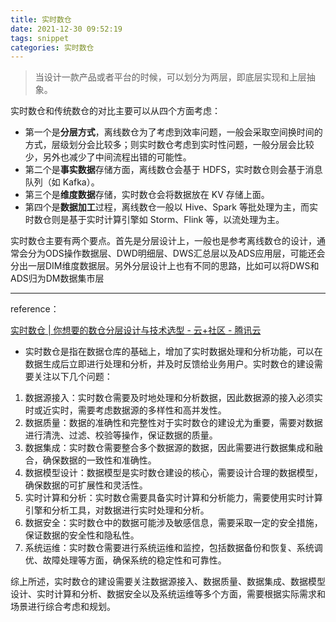 ```yaml
---
title: 实时数仓
date: 2021-12-30 09:52:19
tags: snippet
categories: 实时数仓
---
```


> 当设计一款产品或者平台的时候，可以划分为两层，即底层实现和上层抽象。

实时数仓和传统数仓的对比主要可以从四个方面考虑：

- 第一个是**分层方式**，离线数仓为了考虑到效率问题，一般会采取空间换时间的方式，层级划分会比较多；则实时数仓考虑到实时性问题，一般分层会比较少，另外也减少了中间流程出错的可能性。
- 第二个是**事实数据**存储方面，离线数仓会基于 HDFS，实时数仓则会基于消息队列（如 Kafka）。
- 第三个是**维度数据**存储，实时数仓会将数据放在 KV 存储上面。
- 第四个是**数据加工**过程，离线数仓一般以 Hive、Spark 等批处理为主，而实时数仓则是基于实时计算引擎如 Storm、Flink 等，以流处理为主。

实时数仓主要有两个要点。首先是分层设计上，一般也是参考离线数仓的设计，通常会分为ODS操作数据层、DWD明细层、DWS汇总层以及ADS应用层，可能还会分出一层DIM维度数据层。另外分层设计上也有不同的思路，比如可以将DWS和ADS归为DM数据集市层

---

reference：

[实时数仓 | 你想要的数仓分层设计与技术选型 - 云+社区 - 腾讯云](https://cloud.tencent.com/developer/article/1618182)



- 实时数仓是指在数据仓库的基础上，增加了实时数据处理和分析功能，可以在数据生成后立即进行处理和分析，并及时反馈给业务用户。实时数仓的建设需要关注以下几个问题：

1. 数据源接入：实时数仓需要及时地处理和分析数据，因此数据源的接入必须实时或近实时，需要考虑数据源的多样性和高并发性。
2. 数据质量：数据的准确性和完整性对于实时数仓的建设尤为重要，需要对数据进行清洗、过滤、校验等操作，保证数据的质量。
3. 数据集成：实时数仓需要整合多个数据源的数据，因此需要进行数据集成和融合，确保数据的一致性和准确性。
4. 数据模型设计：数据模型是实时数仓建设的核心，需要设计合理的数据模型，确保数据的可扩展性和灵活性。
5. 实时计算和分析：实时数仓需要具备实时计算和分析能力，需要使用实时计算引擎和分析工具，对数据进行实时处理和分析。
6. 数据安全：实时数仓中的数据可能涉及敏感信息，需要采取一定的安全措施，保证数据的安全性和隐私性。
7. 系统运维：实时数仓需要进行系统运维和监控，包括数据备份和恢复、系统调优、故障处理等方面，确保系统的稳定性和可靠性。

综上所述，实时数仓的建设需要关注数据源接入、数据质量、数据集成、数据模型设计、实时计算和分析、数据安全以及系统运维等多个方面，需要根据实际需求和场景进行综合考虑和规划。

